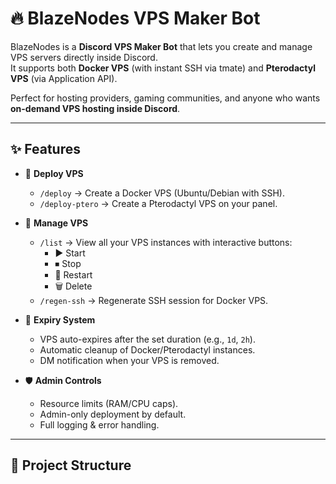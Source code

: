 # 🔥 BlazeNodes VPS Maker Bot

BlazeNodes is a **Discord VPS Maker Bot** that lets you create and manage VPS servers directly inside Discord.  
It supports both **Docker VPS** (with instant SSH via tmate) and **Pterodactyl VPS** (via Application API).  

Perfect for hosting providers, gaming communities, and anyone who wants **on-demand VPS hosting inside Discord**.  

---

## ✨ Features

- 🚀 **Deploy VPS**
  - `/deploy` → Create a Docker VPS (Ubuntu/Debian with SSH).
  - `/deploy-ptero` → Create a Pterodactyl VPS on your panel.

- 🔧 **Manage VPS**
  - `/list` → View all your VPS instances with interactive buttons:
    - ▶ Start  
    - ⏹ Stop  
    - 🔄 Restart  
    - 🗑 Delete  
  - `/regen-ssh` → Regenerate SSH session for Docker VPS.

- 📆 **Expiry System**
  - VPS auto-expires after the set duration (e.g., `1d`, `2h`).
  - Automatic cleanup of Docker/Pterodactyl instances.
  - DM notification when your VPS is removed.

- 🛡️ **Admin Controls**
  - Resource limits (RAM/CPU caps).
  - Admin-only deployment by default.
  - Full logging & error handling.

---

## 📂 Project Structure

